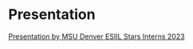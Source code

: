 # Presentation

[Presentation by MSU Denver ESIIL Stars Interns 2023](https://www.youtube.com/watch?v=I8ltH6REyzo&t=1486s)
